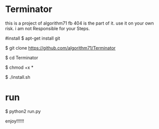 # Terminator
this is a project of algorithm71
fb 404 is the part of it.
use it on your own risk.
i am not Responsible for your Steps.

#install
$ apt-get install git

$ git clone https://github.com/algorithm71/Terminator

$ cd Terminator

$ chmod +x *

$ ./install.sh

# run

$ python2 run.py

enjoy!!!!!!
